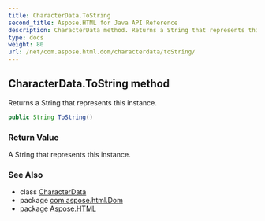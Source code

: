 ```yaml
---
title: CharacterData.ToString
second_title: Aspose.HTML for Java API Reference
description: CharacterData method. Returns a String that represents this instance
type: docs
weight: 80
url: /net/com.aspose.html.dom/characterdata/toString/
---
```

## CharacterData.ToString method

Returns a String that represents this instance.

```java
public String ToString()
```

### Return Value

A String that represents this instance.

### See Also

* class [CharacterData](../)
* package [com.aspose.html.Dom](../../characterdata/)
* package [Aspose.HTML](../../../)
